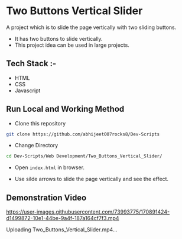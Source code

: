 # Two Buttons Vertical Slider

A project which is to slide the page vertically with two sliding buttons.
* It has two buttons to slide vertically.
* This project idea can be used in large projects.

## Tech Stack :-

- HTML
- CSS
- Javascript

## Run Local and Working Method

* Clone this repository

```bash
git clone https://github.com/abhijeet007rocks8/Dev-Scripts
```

* Change Directory

```bash
cd Dev-Scripts/Web Development/Two_Buttons_Vertical_Slider/
```

* Open `index.html` in browser.

* Use silde arrows to slide the page vertically and see the effect.

## Demonstration Video

https://user-images.githubusercontent.com/73993775/170891424-d1499872-10e1-44be-9a4f-187a164cf7f3.mp4


Uploading Two_Buttons_Vertical_Slider.mp4…
